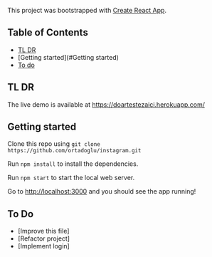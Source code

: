 This project was bootstrapped with [Create React App](https://github.com/facebookincubator/create-react-app).

## Table of Contents

- [TL DR](#TL-DR)
- [Getting started](#Getting started)
- [To do](#todo)

## TL DR

The live demo is available at https://doartestezaici.herokuapp.com/

## Getting started

Clone this repo using `git clone https://github.com/ortadoglu/instagram.git`

Run `npm install` to install the dependencies.

Run `npm start` to start the local web server.

Go to [http://localhost:3000](http://localhost:3000) and you should see the app running!

## To Do

* [Improve this file]
* [Refactor project]
* [Implement login]